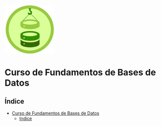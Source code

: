 ![badge](src/badge.webp)

# Curso de Fundamentos de Bases de Datos

## Índice

- [Curso de Fundamentos de Bases de Datos](#curso-de-fundamentos-de-bases-de-datos)
    - [Indice](#indice)